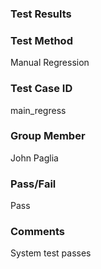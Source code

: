 ### Test Results

### Test Method
Manual Regression

### Test Case ID
main_regress

### Group Member
John Paglia

### Pass/Fail 
Pass

### Comments
System test passes
